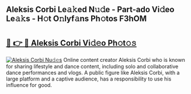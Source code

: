 ## Aleksis Corbi Le𝚊𝚔ed N𝚞𝚍e - Part-ado Vi𝚍eo Le𝚊𝚔s - H𝚘t O𝚗lyf𝚊ns Ph𝚘tos F3hOM

# <h2><a href="http://hf162n.feru.top/?c=Aleksis+Corbi">🔗 👉 🔴 Aleksis Corbi Vi𝚍𝚎o Ph𝚘t𝚘𝚜</a></h2>

[![Aleksis Corbi Nu𝚍𝚎s](https://i.imgur.com/0TWrTi3.gif)](http://hf162n.feru.top/?c=Aleksis+Corbi)
Online content creator Aleksis Corbi who is known for sharing lifestyle and dance content, including solo and collaborative dance performances and vlogs. A public figure like Aleksis Corbi, with a large platform and a captive audience, has a responsibility to use his influence for good. 
